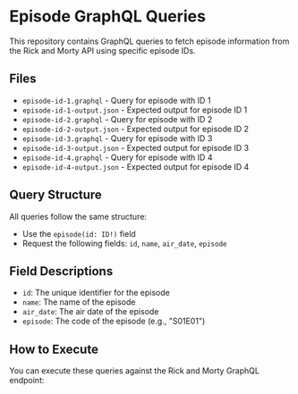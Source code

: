 # Episode GraphQL Queries

This repository contains GraphQL queries to fetch episode information from the Rick and Morty API using specific episode IDs.

## Files

- `episode-id-1.graphql` - Query for episode with ID 1
- `episode-id-1-output.json` - Expected output for episode ID 1
- `episode-id-2.graphql` - Query for episode with ID 2
- `episode-id-2-output.json` - Expected output for episode ID 2
- `episode-id-3.graphql` - Query for episode with ID 3
- `episode-id-3-output.json` - Expected output for episode ID 3
- `episode-id-4.graphql` - Query for episode with ID 4
- `episode-id-4-output.json` - Expected output for episode ID 4

## Query Structure

All queries follow the same structure:
- Use the `episode(id: ID!)` field
- Request the following fields: `id`, `name`, `air_date`, `episode`

## Field Descriptions

- `id`: The unique identifier for the episode
- `name`: The name of the episode
- `air_date`: The air date of the episode
- `episode`: The code of the episode (e.g., "S01E01")

## How to Execute

You can execute these queries against the Rick and Morty GraphQL endpoint: